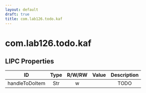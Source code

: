 ```yaml
---
layout: default
draft: true
title: com.lab126.todo.kaf
---
```


# com.lab126.todo.kaf

## LIPC Properties

| ID             | Type | R/W/RW | Value | Description |
|:--------------:|:----:|:------:|:-----:|:-----------:|
| handleToDoItem | Str  | w      |       | TODO        |